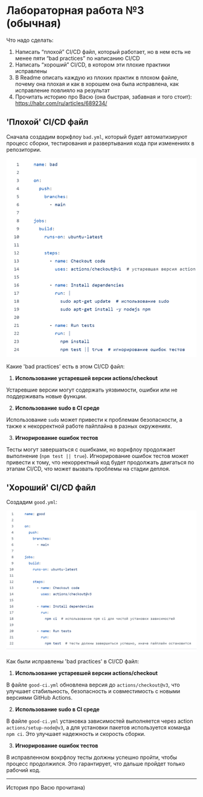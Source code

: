 # Лабораторная работа №3 (обычная)

Что надо сделать:

1. Написать “плохой” CI/CD файл, который работает, но в нем есть не менее пяти “bad practices” по написанию CI/CD
2. Написать “хороший” CI/CD, в котором эти плохие практики исправлены
3. В Readme описать каждую из плохих практик в плохом файле, почему она плохая и как в хорошем она была исправлена, как исправление повлияло на результат
4. Прочитать историю про Васю (она быстрая, забавная и того стоит): https://habr.com/ru/articles/689234/


## 'Плохой' CI/CD файл

Сначала создадим воркфлоу `bad.yml`, который будет автоматизируют процесс сборки, тестирования и развертывания кода при изменениях в репозитории.

![Image alt](https://github.com/lisalaktionova/itmo_devops-clouds/blob/main/DevOps/Laba_3/bad.png)

Какие 'bad practices' есть в этом CI/CD файл:

1. **Использование устаревшей версии actions/checkout**

Устаревшие версии могут содержать уязвимости, ошибки или не поддерживать новые функции.  


2. **Использование sudo в CI среде**

Использование `sudo` может привести к проблемам безопасности, а также к некорректной работе пайплайна в разных окружениях.  


3. **Игнорирование ошибок тестов**
   
Тесты могут завершаться с ошибками, но воркфлоу продолжает выполнение (`npm test || true`). Игнорирование ошибок тестов может привести к тому, что некорректный код будет продолжать двигаться по этапам CI/CD, что может вызвать проблемы на стадии деплоя.  



## 'Хороший' CI/CD файл
Создадим `good.yml`:

![Image alt](https://github.com/lisalaktionova/itmo_devops-clouds/blob/main/DevOps/Laba_3/good.png)

Как были исправлены 'bad practices' в CI/CD файл:

1. **Использование устаревшей версии actions/checkout**

В файле `good-ci.yml` обновлена версия до `actions/checkout@v3`, что улучшает стабильность, безопасность и совместимость с новыми версиями GitHub Actions.


2. **Использование sudo в CI среде**

В файле `good-ci.yml` установка зависимостей выполняется через action `actions/setup-node@v3`, а для установки пакетов используется команда `npm ci`. Это улучшает надежность и скорость сборки.


3. **Игнорирование ошибок тестов**
    
 В исправленном вокрфлоу тесты должны успешно пройти, чтобы процесс продолжился. Это гарантирует, что дальше пройдет только рабочий код.


---

История про Васю прочитана)
